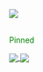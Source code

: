 <a href="https://github.com/keshprad/keshprad/">
  <img src="https://github-readme-stats.vercel.app/api?username=keshprad&title_color=a37ed3&text_color=ffffff&bg_color=303030&icon_color=a37ed3&show_icons=true">
</a>

<br>
<br>


<p style="color: green;">Pinned</p>
<p>
  <a href="https://github.com/keshprad/Algorithms">
    <img align="center" src="https://github-readme-stats.vercel.app/api/pin/?username=keshprad&repo=Algorithms&bg_color=303030&text_color=ffffff&icon_color=a37ed3&title_color=a37ed3&show_owner=true"/>
  </a>
  <a href="https://github.com/keshprad/RAD_GAME">
    <img align="center" src="https://github-readme-stats.vercel.app/api/pin/?username=keshprad&repo=RAD_GAME&bg_color=303030&text_color=ffffff&icon_color=a37ed3&title_color=a37ed3&show_owner=true"/>
</p>

